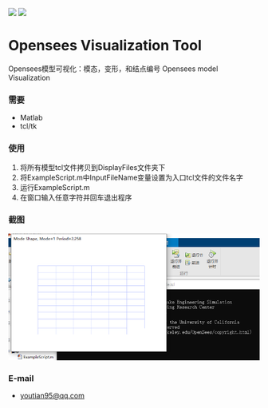 <img src="https://img.shields.io/badge/platforms-win10-brightgreen"> <img src="https://img.shields.io/badge/license-GPL(3.0)-blue">

# Opensees Visualization Tool

Opensees模型可视化：模态，变形，和结点编号
Opensees model Visualization


### 需要

 - Matlab
 - tcl/tk
 
### 使用

 1. 将所有模型tcl文件拷贝到DisplayFiles文件夹下
 2. 将ExampleScript.m中InputFileName变量设置为入口tcl文件的文件名字
 3. 运行ExampleScript.m
 4. 在窗口输入任意字符并回车退出程序

### 截图
![enter image description here](https://github.com/youtian95/OpenseesVisualization/blob/master/snapshot.png)

### E-mail

 - youtian95@qq.com
